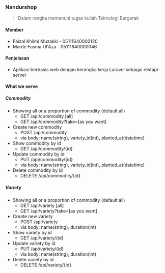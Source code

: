 ### Nandurshop

> Dalam rangka memenuhi tugas kuliah Teknologi Bergerak

#### Member
- Faizal Khilmi Muzakki - 05111640000120
- Marde Fasma Ul'Aza - 05111640000046

#### Penjelasan
- Aplikasi berbasis web dengan kerangka kerja Laravel sebagai restapi-server

#### What we serve
##### Commodity
- Showing all or a proportion of commodity (default all)
    - GET /api/commodity [all]
    - GET /api/commodity?take=[as you want]
- Create new commodity
    - POST /api/commodity
    - via body: name(string), variety_id(int), planted_at(datetime)
- Show commodity by id
    - GET /api/commodity/{id}
- Update commodity by id
    - PUT /api/commodity/{id}
    - via body: name(string), variety_id(int), planted_at(datetime)
- Delete commodity by id
    - DELETE /api/commodity/{id}

##### Variety
- Showing all or a proportion of commodity (default all)
    - GET /api/variety [all]
    - GET /api/variety?take=[as you want]
- Create new variety
    - POST /api/variety
    - via body: name(string), duration(int)
- Show variety by id
    - GET /api/variety/{id}
- Update variety by id
    - PUT /api/variety/{id}
    - via body: name(string), duration(int)
- Delete variety by id
    - DELETE /api/variety/{id}
